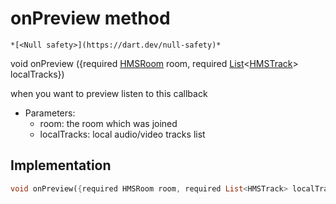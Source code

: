 


# onPreview method




    *[<Null safety>](https://dart.dev/null-safety)*




void onPreview
({required [HMSRoom](../../hmssdk_flutter/HMSRoom-class.md) room, required [List](https://api.flutter.dev/flutter/dart-core/List-class.html)&lt;[HMSTrack](../../hmssdk_flutter/HMSTrack-class.md)> localTracks})





<p>when you want to preview listen to this callback</p>
<ul>
<li>Parameters:
<ul>
<li>room: the room which was joined</li>
<li>localTracks: local audio/video tracks list</li>
</ul>
</li>
</ul>



## Implementation

```dart
void onPreview({required HMSRoom room, required List<HMSTrack> localTracks});
```







